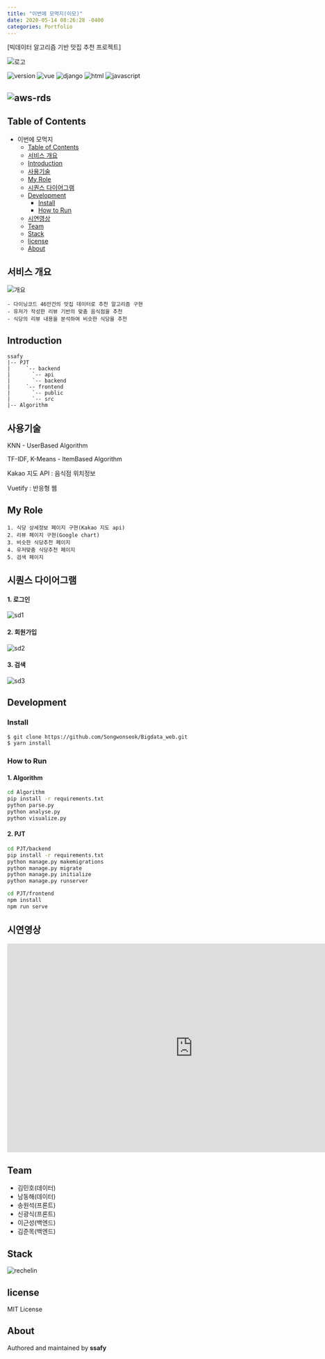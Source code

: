 ```yaml
---
title: "이번에 모먹지(이모)"
date: 2020-05-14 08:26:28 -0400
categories: Portfolio
---
```

[빅데이터 알고리즘 기반 맛집 추천 프로젝트]

![로고](../../assets/images/BigData/logo.png)



![version](https://img.shields.io/badge/version-0.0.1-orange?)
![vue](https://img.shields.io/badge/vue-3.0.0-blue?logo=Vue.js)
![django](https://img.shields.io/badge/django-3.0-green?logo=django)
![html](https://img.shields.io/badge/html-html5-red?logo=html5)
![javascript](https://img.shields.io/badge/javascript-es6-yellowgreen?logo=javascript)

![aws-rds](https://img.shields.io/badge/aws%20-rds-ff69b4?logo=Amazon)
---


## Table of Contents

- 이번에 모먹지
  - [Table of Contents](#table-of-contents)
  - [서비스 개요](#서비스-개요)
  - [Introduction](#introduction)
  - [사용기술](#%ec%82%ac%ec%9a%a9%ea%b8%b0%ec%88%a0)
  - [My Role](#my-role)
  - [시퀀스 다이어그램](#시퀀스-다이어그램)
  - [Development](#development)
    - [Install](#install)
    - [How to Run](#how-to-run)
  - [시연영상](#시연영상)
  - [Team](#team)
  - [Stack](#stack)
  - [license](#license)
  - [About](#about)
## 서비스 개요

![개요](../../assets/images/BigData/개요.jpg)

```
- 다이닝코드 46만건의 맛집 데이터로 추천 알고리즘 구현
- 유저가 작성한 리뷰 기반의 맞춤 음식점을 추천
- 식당의 리뷰 내용을 분석하여 비슷한 식당을 추천
```



## Introduction
```
ssafy
|-- PJT
|     `-- backend
|		`-- api
|		`-- backend
|     `-- frontend
|		`-- public
|		`-- src
|-- Algorithm
```



## 사용기술

KNN - UserBased Algorithm

TF-IDF, K-Means - ItemBased Algorithm

Kakao 지도 API : 음식점 위치정보

Vuetify : 반응형 웹



##  My Role

```
1. 식당 상세정보 페이지 구현(Kakao 지도 api)
2. 리뷰 페이지 구현(Google chart)
3. 비슷한 식당추천 페이지
4. 유저맞춤 식당추천 페이지
5. 검색 페이지
```



## 시퀀스 다이어그램

#### 1. 로그인

![sd1](../../assets/images/BigData/로그인.jpg)

#### 2. 회원가입

![sd2](../../assets/images/BigData/회원가입.jpg)

#### 3. 검색

![sd3](../../assets/images/BigData/검색.jpg)



## Development

### Install

```bash
$ git clone https://github.com/Songwonseok/Bigdata_web.git
$ yarn install
```

### How to Run

#### 1. Algorithm

```sh
cd Algorithm
pip install -r requirements.txt
python parse.py
python analyse.py
python visualize.py
```

#### 2. PJT

```sh
cd PJT/backend
pip install -r requirements.txt
python manage.py makemigrations
python manage.py migrate
python manage.py initialize
python manage.py runserver
```

```sh
cd PJT/frontend
npm install
npm run serve
```



## 시연영상

<iframe width="853" height="480" src="https://www.youtube.com/embed/L_aie8aYVFg" frameborder="0" allow="accelerometer; autoplay; encrypted-media; gyroscope; picture-in-picture" allowfullscreen></iframe>

## Team

- 김민호(데이터)
- 남동해(데이터)
- 송원석(프론트)
- 신광식(프론트)
- 이근성(백엔드)
- 김준목(백엔드)



## Stack

![rechelin](../../assets/images/BigData/stack.png)

## license
MIT License
## About
Authored and maintained by **ssafy**